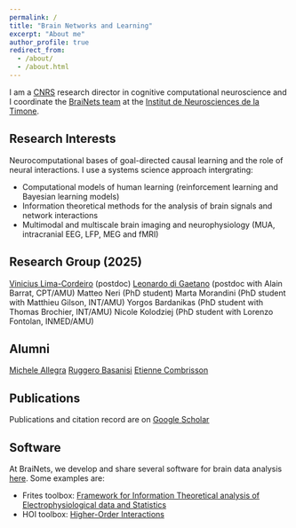 ```yaml
---
permalink: /
title: "Brain Networks and Learning"
excerpt: "About me"
author_profile: true
redirect_from: 
  - /about/
  - /about.html
---
```


I am a [CNRS](https://www.cnrs.fr/fr) research director in cognitive computational neuroscience and I coordinate the [BraiNets team](https://brainets.github.io/) at the [Institut de Neurosciences de la Timone](https://www.int.univ-amu.fr/).

Research Interests
------
Neurocomputational bases of goal-directed causal learning and the role of neural interactions. I use a systems science approach intergrating:
- Computational models of human learning (reinforcement learning and Bayesian learning models)
- Information theoretical methods for the analysis of brain signals and network interactions
- Multimodal and multiscale brain imaging and neurophysiology (MUA, intracranial EEG, LFP, MEG and fMRI)

Research Group (2025)
------
[Vinicius Lima-Cordeiro](https://scholar.google.com/citations?user=sCOvJfkAAAAJ&hl=fr) (postdoc)
[Leonardo di Gaetano](https://leonardodigaetano.github.io/) (postdoc with Alain Barrat, CPT/AMU)
Matteo Neri (PhD student)
Marta Morandini (PhD student with Matthieu Gilson, INT/AMU)
Yorgos Bardanikas (PhD student with Thomas Brochier, INT/AMU)
Nicole Kolodziej (PhD student with Lorenzo Fontolan, INMED/AMU)

Alumni
------
[Michele Allegra](https://micheleallegra.github.io/)
[Ruggero Basanisi](https://scholar.google.com/citations?user=7KAqCgMAAAAJ&hl=it)
[Etienne Combrisson](https://etiennecmb.github.io/)

Publications
------
Publications and citation record are on [Google Scholar](https://scholar.google.fr/citations?user=vsskO0AAAAAJ&hl=en)

Software
------
At BraiNets, we develop and share several software for brain data analysis [here](https://brainets.github.io/software.html). Some examples are:
- Frites toolbox: [Framework for Information Theoretical analysis of Electrophysiological data and Statistics](https://brainets.github.io/frites/)
- HOI toolbox: [Higher-Order Interactions](https://brainets.github.io/hoi/)
